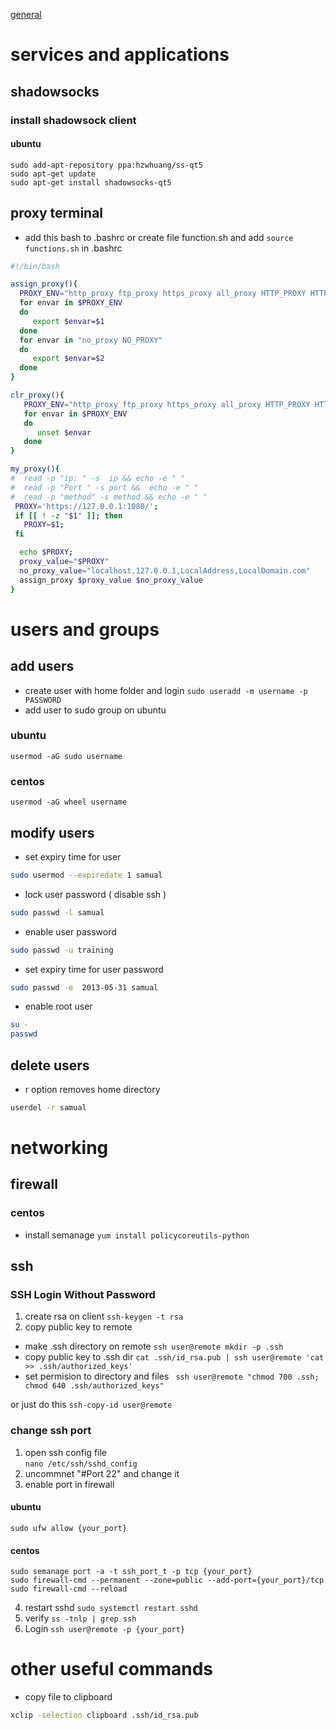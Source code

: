 [general](#general)
# services and applications

## shadowsocks
### install shadowsock client
#### ubuntu
```
sudo add-apt-repository ppa:hzwhuang/ss-qt5
sudo apt-get update
sudo apt-get install shadowsocks-qt5
```

## proxy terminal
* add this bash to .bashrc or
create file function.sh and add
`source functions.sh` in .bashrc
```bash
#!/bin/bash

assign_proxy(){
  PROXY_ENV="http_proxy ftp_proxy https_proxy all_proxy HTTP_PROXY HTTPS_PROXY FTP_PROXY ALL_PROXY"
  for envar in $PROXY_ENV
  do
     export $envar=$1
  done
  for envar in "no_proxy NO_PROXY"
  do
     export $envar=$2
  done
}

clr_proxy(){
   PROXY_ENV="http_proxy ftp_proxy https_proxy all_proxy HTTP_PROXY HTTPS_PROXY FTP_PROXY ALL_PROXY"
   for envar in $PROXY_ENV
   do
      unset $envar
   done
}

my_proxy(){
#  read -p "ip: " -s  ip && echo -e " "
#  read -p "Port " -s port &&  echo -e " "
#  read -p "method" -s method && echo -e " "
 PROXY='https://127.0.0.1:1080/';
 if [[ ! -z "$1" ]]; then
   PROXY=$1;
 fi

  echo $PROXY;
  proxy_value="$PROXY"
  no_proxy_value="localhost,127.0.0.1,LocalAddress,LocalDomain.com"
  assign_proxy $proxy_value $no_proxy_value
}

```
# users and groups
## add users
* create user with home folder and login
`sudo useradd -m username -p PASSWORD`
* add user to sudo group on ubuntu
### ubuntu
`usermod -aG sudo username`
### centos
`usermod -aG wheel username`
## modify users 
* set expiry time for user
```bash
sudo usermod --expiredate 1 samual
```
* lock user password ( disable ssh )
```bash 
sudo passwd -l samual
```
* enable user password 
```bash
sudo passwd -u training
```
* set expiry time for user password
```bash
sudo passwd -e  2013-05-31 samual
```
* enable root user 
```bash
su - 
passwd 
```
## delete users 
* r option removes home directory 
```bash
userdel -r samual
```
# networking
## firewall
### centos
* install semanage
`yum install policycoreutils-python`

## ssh
### SSH Login Without Password
1. create rsa on client
`ssh-keygen -t rsa`
2. copy public key to remote
* make .ssh directory on remote
`ssh user@remote mkdir -p .ssh`
* copy public key to .ssh dir
`cat .ssh/id_rsa.pub | ssh user@remote 'cat >> .ssh/authorized_keys'`
* set permision to directory and files
` ssh user@remote "chmod 700 .ssh; chmod 640 .ssh/authorized_keys"`

 or just do this
`ssh-copy-id user@remote`


### change ssh port
1. open ssh config file  
`nano /etc/ssh/sshd_config`
2. uncommnet "#Port 22" and change it
3. enable port in firewall
#### ubuntu
`sudo ufw allow {your_port}`
#### centos
```
sudo semanage port -a -t ssh_port_t -p tcp {your_port}
sudo firewall-cmd --permanent --zone=public --add-port={your_port}/tcp
sudo firewall-cmd --reload
```

4. restart sshd
`sudo systemctl restart sshd`
5. verify
`ss -tnlp | grep ssh`
6. Login
`ssh user@remote -p {your_port}`


# other useful commands
* copy file to clipboard 
```bash
xclip -selection clipboard .ssh/id_rsa.pub
```